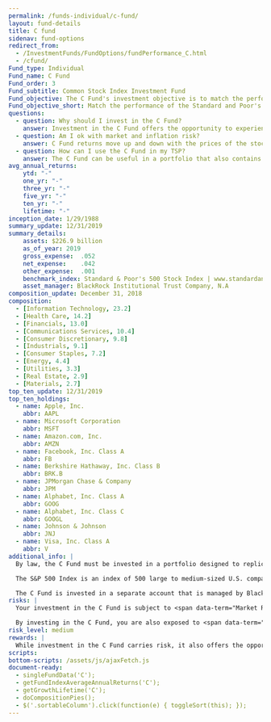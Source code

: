 ```yaml
---
permalink: /funds-individual/c-fund/
layout: fund-details
title: C fund
sidenav: fund-options
redirect_from:
  - /InvestmentFunds/FundOptions/fundPerformance_C.html
  - /cfund/
Fund_type: Individual
Fund_name: C Fund
Fund_order: 3
Fund_subtitle: Common Stock Index Investment Fund
Fund_objective: The C Fund's investment objective is to match the performance of the Standard and Poor's 500 (S&P 500) Index, a broad market index made up of stocks of 500 large to medium-sized U.S. companies.
Fund_objective_short: Match the performance of the Standard and Poor's 500 (S&P 500) Index.
questions:
  - question: Why should I invest in the C Fund?
    answer: Investment in the C Fund offers the opportunity to experience gains from equity ownership of large and mid-sized U.S. company stocks.
  - question: Am I ok with market and inflation risk?
    answer: C Fund returns move up and down with the prices of the stocks in the S&P 500 Index (<span data-term="Market Risk" class="js-glossary-toggle term term-end">market risk</span>) or if C Fund investments do not grow enough to offset the reduction in purchasing power (<span data-term="Inflation Risk" class="js-glossary-toggle term term-end">inflation risk</span>).
  - question: How can I use the C Fund in my TSP?
    answer: The C Fund can be useful in a portfolio that also contains stock funds that track other indexes such as the S Fund and the I Fund. By investing in all segments of the stock market (as opposed to just one), you reduce your exposure to market risk. The C Fund can also be useful in a portfolio that contains bonds. A retirement portfolio that contains a bond fund like the F Fund, along with other stock funds, like the S and I Funds, will tend to be less volatile than one that contains stock funds alone.
avg_annual_returns:
    ytd: "-"
    one_yr: "-"
    three_yr: "-"
    five_yr: "-"
    ten_yr: "-"
    lifetime: "-"
inception_date: 1/29/1988
summary_update: 12/31/2019
summary_details:
    assets: $226.9 billion
    as_of_year: 2019
    gross_expense:  .052
    net_expense:    .042
    other_expense:  .001
    benchmark_index: Standard & Poor's 500 Stock Index | www.standardandpoors.com
    asset_manager: BlackRock Institutional Trust Company, N.A
composition_update: December 31, 2018
composition:
  - [Information Technology, 23.2]
  - [Health Care, 14.2]
  - [Financials, 13.0]
  - [Communications Services, 10.4]
  - [Consumer Discretionary, 9.8]
  - [Industrials, 9.1]
  - [Consumer Staples, 7.2]
  - [Energy, 4.4]
  - [Utilities, 3.3]
  - [Real Estate, 2.9]
  - [Materials, 2.7]
top_ten_update: 12/31/2019
top_ten_holdings:
  - name: Apple, Inc.
    abbr: AAPL
  - name: Microsoft Corporation
    abbr: MSFT
  - name: Amazon.com, Inc.
    abbr: AMZN
  - name: Facebook, Inc. Class A
    abbr: FB
  - name: Berkshire Hathaway, Inc. Class B
    abbr: BRK.B  
  - name: JPMorgan Chase & Company
    abbr: JPM
  - name: Alphabet, Inc. Class A
    abbr: GOOG
  - name: Alphabet, Inc. Class C
    abbr: GOOGL
  - name: Johnson & Johnson
    abbr: JNJ
  - name: Visa, Inc. Class A
    abbr: V
additional_info: |
  By law, the C Fund must be invested in a portfolio designed to replicate the performance of an index of stocks representing the U.S. stock markets. The Federal Retirement Thrift Investment Board has chosen as its benchmark the Standard & Poor’s 500 Stock Index, which tracks the performance of major U.S. companies and industries.

  The S&P 500 Index is an index of 500 large to medium-sized U.S. companies that are traded in the U.S. stock markets. The index was designed by Standard & Poor’s Corporation (S&P) to provide a representative measure of U.S. stock markets’ performance. The companies in the index represent 157 industries classified into the 11 major sector groups shown in the chart. The stocks in the S&P 500 Index represent approximately 82% of the market value of the U.S. stock markets.

  The C Fund is invested in a separate account that is managed by BlackRock Institutional Trust Company, N.A. The C Fund holds all the stocks included in the S&P 500 Index in virtually the same weights that they have in the index. The performance of the C Fund is evaluated on the basis of how closely its returns match those of the S&P 500 Index.
risks: |
  Your investment in the C Fund is subject to <span data-term="Market Risk" class="js-glossary-toggle term term-end">market risk</span> because the prices of the stocks in the S&P 500 Index rise and fall.

  By investing in the C Fund, you are also exposed to <span data-term="Inflation Risk" class="js-glossary-toggle term term-end">inflation risk</span>, meaning your C Fund investment may not grow enough to offset inflation.
risk_level: medium
rewards: |
  While investment in the C Fund carries risk, it also offers the opportunity to experience gains from equity ownership of large and mid-sized U.S. company stocks.
scripts:
bottom-scripts: /assets/js/ajaxFetch.js
document-ready:
  - singleFundData('C');
  - getFundIndexAverageAnnualReturns('C');
  - getGrowthLifetime('C');
  - doCompositionPies();
  - $('.sortableColumn').click(function(e) { toggleSort(this); });
---
```

